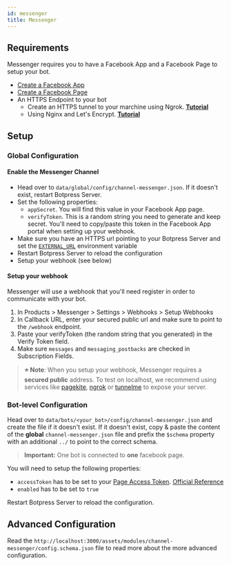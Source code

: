 ```yaml
---
id: messenger
title: Messenger
---
```


## Requirements

Messenger requires you to have a Facebook App and a Facebook Page to setup your bot.

- [Create a Facebook App](https://developers.facebook.com/docs/apps/)
- [Create a Facebook Page](https://www.facebook.com/pages/creation/)
- An HTTPS Endpoint to your bot
  - Create an HTTPS tunnel to your marchine using Ngrok. [**Tutorial**](https://api.slack.com/tutorials/tunneling-with-ngrok)
  - Using Nginx and Let's Encrypt. [**Tutorial**](https://www.digitalocean.com/community/tutorials/how-to-secure-nginx-with-let-s-encrypt-on-ubuntu-16-04)

## Setup

### Global Configuration

#### Enable the Messenger Channel

- Head over to `data/global/config/channel-messenger.json`. If it doesn't exist, restart Botpress Server.
- Set the following properties:
  - `appSecret`. You will find this value in your Facebook App page.
  - `verifyToken`. This is a random string you need to generate and keep secret. You'll need to copy/paste this token in the Facebook App portal when setting up your webhook.
- Make sure you have an HTTPS url pointing to your Botpress Server and set the [`EXTERNAL_URL`](../advanced/configuration/#exposing-your-bot-on-the-internet) environment variable
- Restart Botpress Server to reload the configuration
- Setup your webhook (see below)

#### Setup your webhook

Messenger will use a webhook that you'll need register in order to communicate with your bot.

1. In Products > Messenger > Settings > Webhooks > Setup Webhooks
1. In Callback URL, enter your secured public url and make sure to point to the `/webhook` endpoint.
1. Paste your verifyToken (the random string that you generated) in the Verify Token field.
1. Make sure `messages` and `messaging_postbacks` are checked in Subscription Fields.

> **⭐ Note**: When you setup your webhook, Messenger requires a **secured public** address. To test on localhost, we recommend using services like [pagekite](https://pagekite.net/), [ngrok](https://ngrok.com) or [tunnelme](https://localtunnel.github.io/www/) to expose your server.

### Bot-level Configuration

Head over to `data/bots/<your_bot>/config/channel-messenger.json` and create the file if it doesn't exist. If it doesn't exist, copy & paste the content of the **global** `channel-messenger.json` file and prefix the `$schema` property with an additional `../` to point to the correct schema.

> **Important:** One bot is connected to **one** facebook page.

You will need to setup the following properties:

- `accessToken` has to be set to your [Page Access Token](https://developers.facebook.com/docs/messenger-platform/getting-started/app-setup). [Official Reference](https://developers.facebook.com/docs/facebook-login/access-tokens/#pagetokens)
- `enabled` has to be set to `true`

Restart Botpress Server to reload the configuration.

## Advanced Configuration

Read the `http://localhost:3000/assets/modules/channel-messenger/config.schema.json` file to read more about the more advanced configuration.
